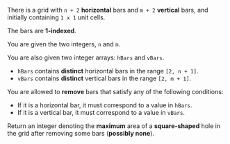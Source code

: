There is a grid with `n + 2` **horizontal** bars and `m + 2` **vertical** bars, and initially containing `1 x 1` unit cells.

The bars are **1-indexed**.

You are given the two integers, `n` and `m`.

You are also given two integer arrays: `hBars` and `vBars`.

- `hBars` contains **distinct** horizontal bars in the range `[2, n + 1]`.
- `vBars` contains **distinct** vertical bars in the range `[2, m + 1]`.

You are allowed to **remove** bars that satisfy any of the following conditions:

- If it is a horizontal bar, it must correspond to a value in `hBars`.
- If it is a vertical bar, it must correspond to a value in `vBars`.

Return an integer denoting the **maximum** area of a **square-shaped** hole in the grid after removing some bars (**possibly none**).